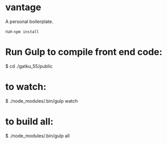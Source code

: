 vantage
=======

A personal boilerplate.

run ``` npm install ```




Run Gulp to compile front end code:
===================================

$ cd ./gatku_55/public

# to watch:

$ ./node_modules/.bin/gulp watch

# to build all:

$ ./node_modules/.bin/gulp all
